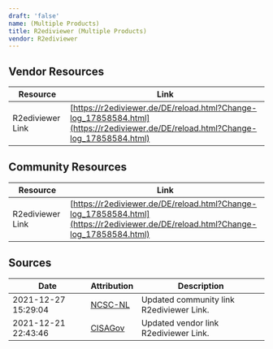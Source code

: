 ```yaml
---
draft: 'false'
name: (Multiple Products)
title: R2ediviewer (Multiple Products)
vendor: R2ediviewer
---
```


## Vendor Resources
| Resource | Link |
| --- | --- |
| R2ediviewer Link | [https://r2ediviewer.de/DE/reload.html?Change-log_17858584.html](https://r2ediviewer.de/DE/reload.html?Change-log_17858584.html) |

## Community Resources
| Resource | Link |
| --- | --- |
| R2ediviewer Link | [https://r2ediviewer.de/DE/reload.html?Change-log_17858584.html](https://r2ediviewer.de/DE/reload.html?Change-log_17858584.html) |


## Sources
| Date | Attribution | Description |
| --- | --- | --- |
| 2021-12-27 15:29:04 | [NCSC-NL](https://github.com/NCSC-NL/log4shell/blob/main/software/README.md) | Updated community link R2ediviewer Link.  |
| 2021-12-21 22:43:46 | [CISAGov](https://raw.githubusercontent.com/cisagov/log4j-affected-db/develop/README.md) | Updated vendor link R2ediviewer Link.  |
